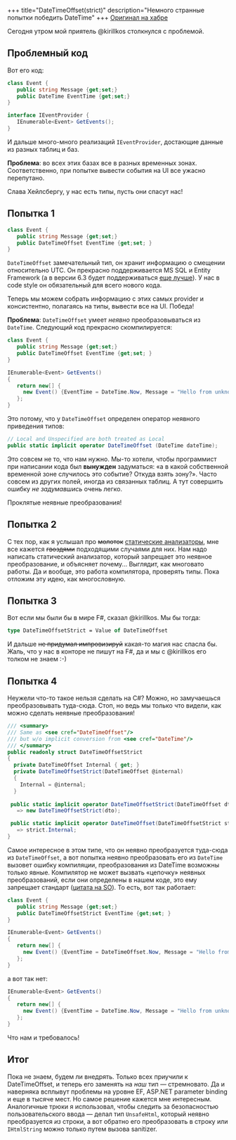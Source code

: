 +++
title="DateTimeOffset(strict)"
description="Немного странные попытки победить DateTime"
+++
<a href="https://habr.com/ru/post/438946/">Оригинал на хабре</a>

Сегодня утром мой приятель @kirillkos столкнулся с проблемой.

## Проблемный код
Вот его код:
```cs
class Event {
   public string Message {get;set;}
   public DateTime EventTime {get;set;}
}

interface IEventProvider {
   IEnumerable<Event> GetEvents();
}
```

И дальше много-много реализаций `IEventProvider`, достающие данные из разных таблиц и баз. 

**Проблема**: во всех этих базах все в разных временных зонах. Соответственно, при попытке вывести события на UI все ужасно перепутано.

Слава Хейлсбергу, у нас есть типы, пусть они спасут нас!

## Попытка 1

```cs
class Event {
   public string Message {get;set;}
   public DateTimeOffset EventTime {get;set; }
}
```

`DateTimeOffset` замечательный тип, он хранит информацию о смещении относительно UTC. Он прекрасно поддерживается MS SQL и Entity Framework (а в версии 6.3 будет поддерживаться [еще лучше](https://github.com/aspnet/EntityFramework6/pull/429)). У нас в code style он обязательный для всего нового кода.

Теперь мы можем собрать информацию с этих самых provider и консистентно, полагаясь на типы, вывести все на UI. Победа!

**Проблема**: `DateTimeOffset` умеет _неявно_ преобразовываться из `DateTime`.
Следующий код прекрасно скомпилируется:
```cs
class Event {
   public string Message {get;set;}
   public DateTimeOffset EventTime {get;set; }
}

IEnumerable<Event> GetEvents() 
{
   return new[] {
     new Event() {EventTime = DateTime.Now, Message = "Hello from unknown time!"},
   };
}
```

Это потому, что у `DateTimeOffset` определен оператор неявного приведения типов:
```cs
// Local and Unspecified are both treated as Local
public static implicit operator DateTimeOffset (DateTime dateTime);
```
Это совсем не то, что нам нужно. Мы-то хотели, чтобы программист при написании кода был **вынужден** задуматься: «а в какой собственной временной зоне случилось это событие? Откуда взять зону?». Часто совсем из других полей, иногда из связанных таблиц. А тут совершить ошибку *не задумавшись* очень легко.

Проклятые неявные преобразования!

## Попытка 2

С тех пор, как я услышал про ~~молоток~~ [статические анализаторы](https://habr.com/ru/post/335792/), мне все кажется ~~гвоздями~~ подходящими случаями для них. Нам надо написать статический анализатор, который запрещает это неявное преобразование, и объясняет почему... Выглядит, как многовато работы. Да и вообще, это работа компилятора, проверять типы. Пока отложим эту идею, как многословную.

## Попытка 3

Вот если мы были бы в мире F#, сказал @kirillkos.
Мы бы тогда:
```fs
type DateTimeOffsetStrict = Value of DateTimeOffset
```
И дальше <s>не придумал импровизируй</s> какая-то магия нас спасла бы. Жаль, что у нас в конторе не пишут на F#, да и мы с @kirillkos его толком не знаем :-)

## Попытка 4

Неужели что-то такое нельзя сделать на C#? Можно, но замучаешься преобразовывать туда-сюда. Стоп, но ведь мы только что видели, как можно сделать неявные преобразования!

```cs
/// <summary>
/// Same as <see cref="DateTimeOffset"/>
/// but w/o implicit conversion from <see cref="DateTime"/>
/// </summary>
public readonly struct DateTimeOffsetStrict
{
  private DateTimeOffset Internal { get; }
  private DateTimeOffsetStrict(DateTimeOffset @internal)
  {
    Internal = @internal;
  }
  
 public static implicit operator DateTimeOffsetStrict(DateTimeOffset dto) 
   => new DateTimeOffsetStrict(dto);

 public static implicit operator DateTimeOffset(DateTimeOffsetStrict strict) 
   => strict.Internal;
}
```

Самое интересное в этом типе, что он неявно преобразуется туда-сюда из `DateTimeOffset`, а вот попытка неявно преобразовать его из `DateTime` вызовет ошибку компиляции, преобразования из DateTime возможны только явные. Компилятор не может вызвать «цепочку» неявных преобразований, если они определены в нашем коде, это ему запрещает стандарт ([цитата на SO](https://stackoverflow.com/questions/6001854/chaining-implicit-operators-in-generic-c-sharp-classes)). То есть, вот так работает:

```cs
class Event {
   public string Message {get;set;}
   public DateTimeOffsetStrict EventTime {get;set; }
}

IEnumerable<Event> GetEvents() 
{
   return new[] {
     new Event() {EventTime = DateTimeOffset.Now, Message = "Hello from unknown time!"},
   };
}
```

а вот так нет:
```cs
IEnumerable<Event> GetEvents() 
{
   return new[] {
     new Event() {EventTime = DateTime.Now, Message = "Hello from unknown time!"},
   };
}
```

Что нам и требовалось!

## Итог

Пока не знаем, будем ли внедрять. Только всех приучили к DateTimeOffset, и теперь его заменять на *наш* тип — стремновато. Да и наверняка всплывут проблемы на уровне EF, ASP.NET parameter binding и еще в тысяче мест. Но самое решение кажется мне интересным. Аналогичные трюки я использовал, чтобы следить за безопасностью пользовательского ввода — делал тип `UnsafeHtml`, который неявно преобразуется *из* строки, а вот обратно его преобразовать в строку или `IHtmlString` можно только путем вызова sanitizer.